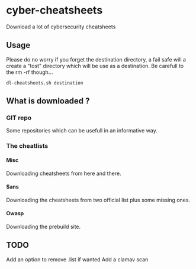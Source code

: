 # cyber-cheatsheets
Download a lot of cybersecurity cheatsheets

## Usage
Please do no worry if you forget the destination directory, a fail safe will a create a "tost" directory which will be use as a destination. Be carefull to the rm -rf though...
```
dl-cheatsheets.sh destination
```

## What is downloaded ?

### GIT repo
Some repositories which can be usefull in an informative way.

### The cheatlists

#### Misc
Downloading cheatsheets from here and there.

#### Sans
Downloading the cheatsheets from two official list plus some missing ones.

#### Owasp
Downloading the prebuild site.

## TODO
Add an option to remove .list if wanted
Add a clamav scan
